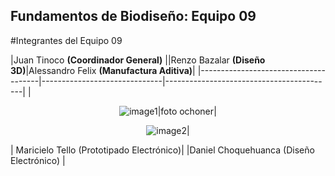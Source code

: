 ## Fundamentos de Biodiseño: Equipo 09
#Integrantes del Equipo 09

|Juan Tinoco **(Coordinador General)** ||Renzo Bazalar **(Diseño 3D)**|Alessandro Felix **(Manufactura Aditiva)**|
|--------------------------------------|------------------------------|------------------------------------------|
|<p align="center">![image1](https://github.com/user-attachments/assets/c61d94fb-b314-4e9a-80e4-c54c29e4c25c)|foto ochoner|<p align="center">![image2](https://github.com/user-attachments/assets/af53aae6-f27c-49cd-984c-d0e5eea44063)|






| Maricielo Tello (Prototipado Electrónico)| |Daniel Choquehuanca (Diseño Electrónico) |

